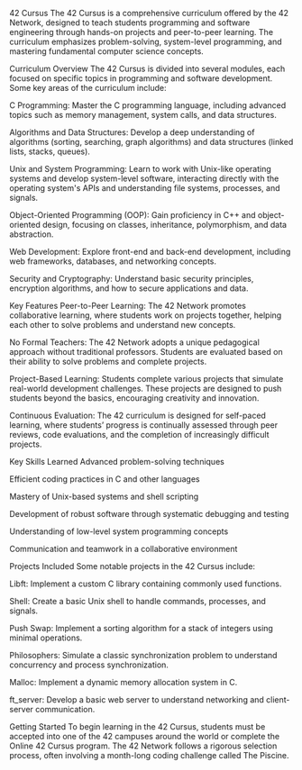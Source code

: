 42 Cursus
The 42 Cursus is a comprehensive curriculum offered by the 42 Network, designed to teach students programming and software engineering through hands-on projects and peer-to-peer learning. The curriculum emphasizes problem-solving, system-level programming, and mastering fundamental computer science concepts.

Curriculum Overview
The 42 Cursus is divided into several modules, each focused on specific topics in programming and software development. Some key areas of the curriculum include:

C Programming: Master the C programming language, including advanced topics such as memory management, system calls, and data structures.

Algorithms and Data Structures: Develop a deep understanding of algorithms (sorting, searching, graph algorithms) and data structures (linked lists, stacks, queues).

Unix and System Programming: Learn to work with Unix-like operating systems and develop system-level software, interacting directly with the operating system's APIs and understanding file systems, processes, and signals.

Object-Oriented Programming (OOP): Gain proficiency in C++ and object-oriented design, focusing on classes, inheritance, polymorphism, and data abstraction.

Web Development: Explore front-end and back-end development, including web frameworks, databases, and networking concepts.

Security and Cryptography: Understand basic security principles, encryption algorithms, and how to secure applications and data.

Key Features
Peer-to-Peer Learning: The 42 Network promotes collaborative learning, where students work on projects together, helping each other to solve problems and understand new concepts.

No Formal Teachers: The 42 Network adopts a unique pedagogical approach without traditional professors. Students are evaluated based on their ability to solve problems and complete projects.

Project-Based Learning: Students complete various projects that simulate real-world development challenges. These projects are designed to push students beyond the basics, encouraging creativity and innovation.

Continuous Evaluation: The 42 curriculum is designed for self-paced learning, where students’ progress is continually assessed through peer reviews, code evaluations, and the completion of increasingly difficult projects.

Key Skills Learned
Advanced problem-solving techniques

Efficient coding practices in C and other languages

Mastery of Unix-based systems and shell scripting

Development of robust software through systematic debugging and testing

Understanding of low-level system programming concepts

Communication and teamwork in a collaborative environment

Projects Included
Some notable projects in the 42 Cursus include:

Libft: Implement a custom C library containing commonly used functions.

Shell: Create a basic Unix shell to handle commands, processes, and signals.

Push Swap: Implement a sorting algorithm for a stack of integers using minimal operations.

Philosophers: Simulate a classic synchronization problem to understand concurrency and process synchronization.

Malloc: Implement a dynamic memory allocation system in C.

ft_server: Develop a basic web server to understand networking and client-server communication.

Getting Started
To begin learning in the 42 Cursus, students must be accepted into one of the 42 campuses around the world or complete the Online 42 Cursus program. The 42 Network follows a rigorous selection process, often involving a month-long coding challenge called The Piscine.

